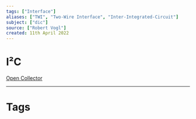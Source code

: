 ```yaml
---
tags: ["Interface"]
aliases: ["TWI", "Two-Wire Interface", "Inter-Integrated-Circuit"]
subject: ["dic"]
source: ["Robert Vogl"]
created: 11th April 2022
---
```


# I²C

[Open Collector](../hwe/Open%20Collector.md)

---

# Tags